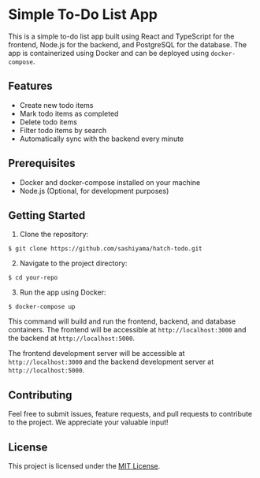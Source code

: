 # Simple To-Do List App

This is a simple to-do list app built using React and TypeScript for the frontend, Node.js for the backend, and PostgreSQL for the database.
The app is containerized using Docker and can be deployed using `docker-compose`.

## Features

- Create new todo items
- Mark todo items as completed
- Delete todo items
- Filter todo items by search
- Automatically sync with the backend every minute

## Prerequisites

- Docker and docker-compose installed on your machine
- Node.js (Optional, for development purposes)

## Getting Started

1. Clone the repository:

```
$ git clone https://github.com/sashiyama/hatch-todo.git
```


2. Navigate to the project directory:

```
$ cd your-repo
```


3. Run the app using Docker:

```
$ docker-compose up
```


This command will build and run the frontend, backend, and database containers.
The frontend will be accessible at `http://localhost:3000` and the backend at `http://localhost:5000`.


The frontend development server will be accessible at `http://localhost:3000` and the backend development server at `http://localhost:5000`.

## Contributing

Feel free to submit issues, feature requests, and pull requests to contribute to the project. We appreciate your valuable input!

## License

This project is licensed under the [MIT License](https://opensource.org/licenses/MIT).
